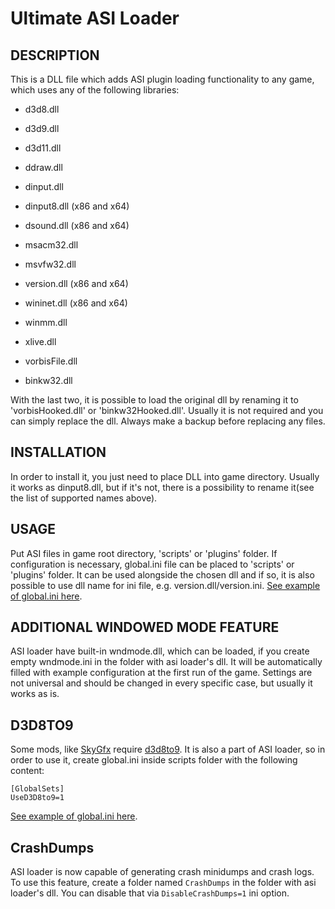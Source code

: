 # Ultimate ASI Loader

## DESCRIPTION

This is a DLL file which adds ASI plugin loading functionality to any game, which uses any of the following libraries:

- d3d8.dll
- d3d9.dll
- d3d11.dll
- ddraw.dll
- dinput.dll
- dinput8.dll (x86 and x64)
- dsound.dll (x86 and x64)
- msacm32.dll
- msvfw32.dll
- version.dll (x86 and x64)
- wininet.dll (x86 and x64)
- winmm.dll
- xlive.dll

- vorbisFile.dll
- binkw32.dll

With the last two, it is possible to load the original dll by renaming it to 'vorbisHooked.dll' or 'binkw32Hooked.dll'.
Usually it is not required and you can simply replace the dll. Always make a backup before replacing any files.

## INSTALLATION

In order to install it, you just need to place DLL into game directory. Usually it works as dinput8.dll, but if it's not, there is a possibility to rename it(see the list of supported names above).

## USAGE

Put ASI files in game root directory, 'scripts' or 'plugins' folder.
If configuration is necessary, global.ini file can be placed to 'scripts' or 'plugins' folder. It can be used alongside the chosen dll and if so, it is also possible to use dll name for ini file, e.g. version.dll/version.ini.
[See example of global.ini here](https://github.com/ThirteenAG/Ultimate-ASI-Loader/blob/master/data/scripts/global.ini).

## ADDITIONAL WINDOWED MODE FEATURE

ASI loader have built-in wndmode.dll, which can be loaded, if you create empty wndmode.ini in the folder with asi loader's dll. It will be automatically filled with example configuration at the first run of the game. Settings are not universal and should be changed in every specific case, but usually it works as is.

## D3D8TO9

Some mods, like [SkyGfx](https://github.com/aap/skygfx_vc) require [d3d8to9](https://github.com/crosire/d3d8to9). It is also a part of ASI loader, so in order to use it, create global.ini inside scripts folder with the following content:

```
[GlobalSets]
UseD3D8to9=1
```

[See example of global.ini here](https://github.com/ThirteenAG/Ultimate-ASI-Loader/blob/master/data/scripts/global.ini#L5).

## CrashDumps

ASI loader is now capable of generating crash minidumps and crash logs. To use this feature, create a folder named `CrashDumps` in the folder with asi loader's dll. You can disable that via `DisableCrashDumps=1` ini option.
